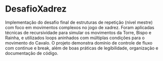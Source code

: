 # DesafioXadrez

Implementação do desafio final de estruturas de repetição (nível mestre) com foco em movimentos complexos no jogo de xadrez.
Foram aplicadas técnicas de recursividade para simular os movimentos da Torre, Bispo e Rainha, e utilizados loops aninhados com múltiplas condições para o movimento do Cavalo.
O projeto demonstra domínio de controle de fluxo com continue e break, além de boas práticas de legibilidade, organização e documentação de código.
